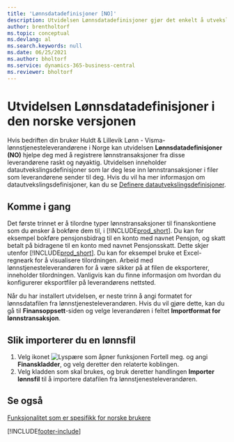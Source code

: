 ```yaml
---
title: 'Lønnsdatadefinisjoner [NO]'
description: Utvidelsen Lønnsdatadefinisjoner gjør det enkelt å utveksle data med lønnstjenesteleverandøren i Norge.
author: brentholtorf
ms.topic: conceptual
ms.devlang: al
ms.search.keywords: null
ms.date: 06/25/2021
ms.author: bholtorf
ms.service: dynamics-365-business-central
ms.reviewer: bholtorf
---
```


# Utvidelsen Lønnsdatadefinisjoner i den norske versjonen

Hvis bedriften din bruker Huldt & Lillevik Lønn - Visma-lønnstjenesteleverandørene i Norge kan utvidelsen **Lønnsdatadefinisjoner (NO)** hjelpe deg med å registrere lønnstransaksjoner fra disse leverandørene raskt og nøyaktig. Utvidelsen inneholder datautvekslingsdefinisjoner som lar deg lese inn lønnstransaksjoner i filer som leverandørene sender til deg. Hvis du vil ha mer informasjon om datautvekslingsdefinisjoner, kan du se [Definere datautvekslingsdefinisjoner](../../across-how-to-set-up-data-exchange-definitions.md).   

## Komme i gang

Det første trinnet er å tilordne typer lønnstransaksjoner til finanskontiene som du ønsker å bokføre dem til, i [!INCLUDE[prod_short](../../includes/prod_short.md)]. Du kan for eksempel bokføre pensjonsbidrag til en konto med navnet Pensjon, og skatt betalt på bidragene til en konto med navnet Pensjonsskatt. Dette skjer utenfor [!INCLUDE[prod_short](../../includes/prod_short.md)]. Du kan for eksempel bruke et Excel-regneark for å visualisere tilordningen. Arbeid med lønnstjenesteleverandøren for å være sikker på at filen de eksporterer, inneholder tilordningen. Vanligvis kan du finne informasjon om hvordan du konfigurerer eksportfiler på leverandørens nettsted.  

Når du har installert utvidelsen, er neste trinn å angi formatet for lønnsdatafilen fra lønnstjenesteleverandøren. Hvis du vil gjøre dette, kan du gå til **Finansoppsett**-siden og velge leverandøren i feltet **Importformat for lønnstransaksjon**.  

## Slik importerer du en lønnsfil

1.  Velg ikonet ![Lyspære som åpner funksjonen Fortell meg.](../../media/ui-search/search_small.png "Fortell hva du vil gjøre") og angi **Finanskladder**, og velg deretter den relaterte koblingen.   
2.  Velg kladden som skal brukes, og bruk deretter handlingen **Importer lønnsfil** til å importere datafilen fra lønnstjenesteleverandøren.  

## Se også
[Funksjonalitet som er spesifikk for norske brukere](norway-local-functionality.md)   


[!INCLUDE[footer-include](../../includes/footer-banner.md)]
